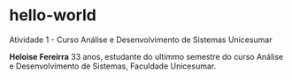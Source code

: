 # hello-world
Atividade 1 - Curso Análise e Desenvolvimento de Sistemas Unicesumar

**Heloise Fereirra** 
33 anos, estudante do ultimmo semestre do curso Análise e Desenvolvimento de Sistemas, Faculdade Unicesumar.
